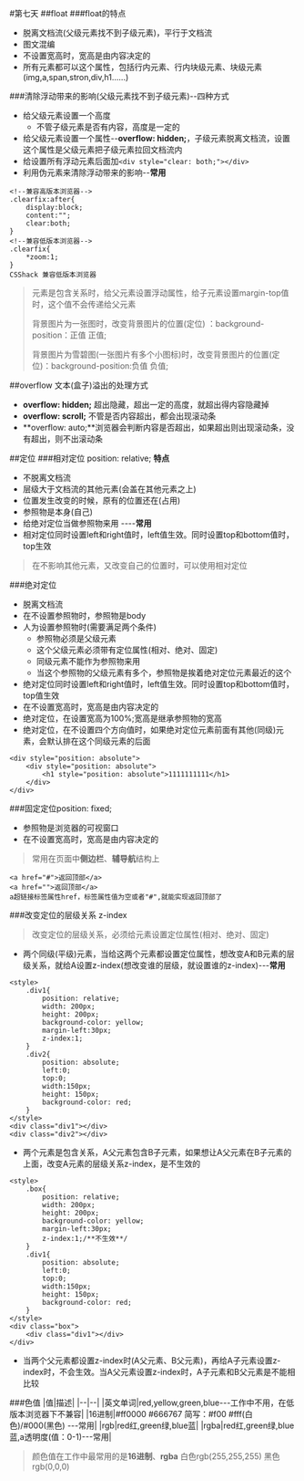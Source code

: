 #第七天
##float
###float的特点
- 脱离文档流(父级元素找不到子级元素)，平行于文档流
- 图文混编
- 不设置宽高时，宽高是由内容决定的
- 所有元素都可以这个属性，包括行内元素、行内块级元素、块级元素(img,a,span,stron,div,h1......)

###清除浮动带来的影响(父级元素找不到子级元素)--四种方式
- 给父级元素设置一个高度
	- 不管子级元素是否有内容，高度是一定的
- 给父级元素设置一个属性--**overflow: hidden;**，子级元素脱离文档流，设置这个属性是父级元素把子级元素拉回文档流内
- 给设置所有浮动元素后面加`<div style="clear: both;"></div>`
- 利用伪元素来清除浮动带来的影响--**常用**
```
<!--兼容高版本浏览器-->
.clearfix:after{
	display:block;
	content:"";
	clear:both;
}
<!--兼容低版本浏览器-->
.clearfix{
	*zoom:1;
}
CSShack 兼容低版本浏览器
```

> 元素是包含关系时，给父元素设置浮动属性，给子元素设置margin-top值时，这个值不会传递给父元素
>  
>  背景图片为一张图时，改变背景图片的位置(定位) ：background-position：正值 正值;
>   
>   背景图片为雪碧图(一张图片有多个小图标)时，改变背景图片的位置(定位)：background-position:负值 负值;
>   
##overflow 文本(盒子)溢出的处理方式
- **overflow: hidden;** 超出隐藏，超出一定的高度，就超出得内容隐藏掉
- **overflow: scroll;** 不管是否内容超出，都会出现滚动条
- **overflow: auto;**浏览器会判断内容是否超出，如果超出则出现滚动条，没有超出，则不出滚动条

##定位
###相对定位  position: relative;
**特点**
- 不脱离文档流
- 层级大于文档流的其他元素(会盖在其他元素之上)
- 位置发生改变的时候，原有的位置还在(占用)
- 参照物是本身(自己)
- 给绝对定位当做参照物来用  ----**常用**
- 相对定位同时设置left和right值时，left值生效。同时设置top和bottom值时，top生效

> 在不影响其他元素，又改变自己的位置时，可以使用相对定位

###绝对定位
- 脱离文档流
- 在不设置参照物时，参照物是body
- 人为设置参照物时(需要满足两个条件)
	- 参照物必须是父级元素
	- 这个父级元素必须带有定位属性(相对、绝对、固定)
	- 同级元素不能作为参照物来用
	- 当这个参照物的父级元素有多个，参照物是挨着绝对定位元素最近的这个
- 绝对定位同时设置left和right值时，left值生效。同时设置top和bottom值时，top值生效
- 在不设置宽高时，宽高是由内容决定的
- 绝对定位，在设置宽高为100%;宽高是继承参照物的宽高
- 绝对定位，在不设置四个方向值时，如果绝对定位元素前面有其他(同级)元素，会默认排在这个同级元素的后面
```
<div style="position: absolute">
    <div style="position: absolute">
        <h1 style="position: absolute">1111111111</h1>
    </div>
</div>
```

###固定定位position: fixed;
- 参照物是浏览器的可视窗口
-  在不设置宽高时，宽高是由内容决定的
> 常用在页面中**侧边栏**、**辅导航**结构上
```
<a href="#">返回顶部</a>
<a href="">返回顶部</a>
a超链接标签属性href，标签属性值为空或者"#",就能实现返回顶部了
```

###改变定位的层级关系  z-index
> 改变定位的层级关系，必须给元素设置定位属性(相对、绝对、固定)

- 两个同级(平级)元素，当给这两个元素都设置定位属性，想改变A和B元素的层级关系，就给A设置z-index(想改变谁的层级，就设置谁的z-index)---**常用**
```
<style>
    .div1{
        position: relative;
        width: 200px;
        height: 200px;
        background-color: yellow;
        margin-left:30px;
        z-index:1;
    }
    .div2{
        position: absolute;
        left:0;
        top:0;
        width:150px;
        height: 150px;
        background-color: red;
    }
</style>
<div class="div1"></div>
<div class="div2"></div>
```
- 两个元素是包含关系，A父元素包含B子元素，如果想让A父元素在B子元素的上面，改变A元素的层级关系z-index，是不生效的
```
<style>
    .box{
        position: relative;
        width: 200px;
        height: 200px;
        background-color: yellow;
        margin-left:30px;
        z-index:1;/**不生效**/
    }
    .div1{
        position: absolute;
        left:0;
        top:0;
        width:150px;
        height: 150px;
        background-color: red;
    }
</style>
<div class="box">
    <div class="div1"></div>
</div>
```
- 当两个父元素都设置z-index时(A父元素、B父元素)，再给A子元素设置z-index时，不会生效。当A父元素设置z-index时，A子元素和B父元素是不能相比较

###色值
|值|描述|
|--|--|
|英文单词|red,yellow,green,blue---工作中不用，在低版本浏览器下不兼容|
|16进制|#ff0000 #666767   简写：#f00  #fff(白色)/#000(黑色) ---常用|
|rgb|red红,green绿,blue蓝|
|rgba|red红,green绿,blue蓝,a透明度(值：0-1)---常用|
> 颜色值在工作中最常用的是**16进制**、**rgba**
> 白色rgb(255,255,255)
> 黑色rgb(0,0,0)







